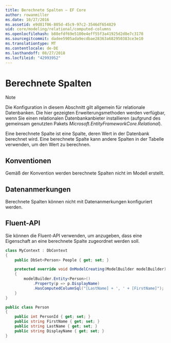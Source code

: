 ```yaml
---
title: Berechnete Spalten – EF Core
author: rowanmiller
ms.date: 10/27/2016
ms.assetid: e9d81f06-805d-45c9-97c2-3546df654829
uid: core/modeling/relational/computed-columns
ms.openlocfilehash: b88efdf69e5100e4eff55f3a41925d2d8e7c3178
ms.sourcegitcommit: dadee5905ada9ecdbae28363a682950383ce3e10
ms.translationtype: MT
ms.contentlocale: de-DE
ms.lasthandoff: 08/27/2018
ms.locfileid: "42993952"
---
```

# <a name="computed-columns"></a>Berechnete Spalten

> [!NOTE]  
> Die Konfiguration in diesem Abschnitt gilt allgemein für relationale Datenbanken. Die hier gezeigten Erweiterungsmethoden werden verfügbar, wenn Sie einen relationalen Datenbankanbieter installieren (aufgrund des gemeinsam genutzten Pakets *Microsoft.EntityFrameworkCore.Relational*).

Eine berechnete Spalte ist eine Spalte, deren Wert in der Datenbank berechnet wird. Eine berechnete Spalte kann andere Spalten in der Tabelle verwenden, um den Wert zu berechnen.

## <a name="conventions"></a>Konventionen

Gemäß der Konvention werden berechnete Spalten nicht im Modell erstellt.

## <a name="data-annotations"></a>Datenanmerkungen

Berechnete Spalten können nicht mit Datenanmerkungen konfiguriert werden.

## <a name="fluent-api"></a>Fluent-API

Sie können die Fluent-API verwenden, um anzugeben, dass eine Eigenschaft an eine berechnete Spalte zugeordnet werden soll.

<!-- [!code-csharp[Main](samples/core/relational/Modeling/FluentAPI/Samples/Relational/ComputedColumn.cs?highlight=9)] -->
``` csharp
class MyContext : DbContext
{
    public DbSet<Person> People { get; set; }

    protected override void OnModelCreating(ModelBuilder modelBuilder)
    {
        modelBuilder.Entity<Person>()
            .Property(p => p.DisplayName)
            .HasComputedColumnSql("[LastName] + ', ' + [FirstName]");
    }
}

public class Person
{
    public int PersonId { get; set; }
    public string FirstName { get; set; }
    public string LastName { get; set; }
    public string DisplayName { get; set; }
}
```
